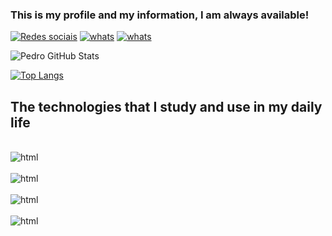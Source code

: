### This is my profile and my information, I am always available!


[![Redes sociais](https://img.shields.io/badge/WhatsApp-25D366?style=for-the-badge&logo=whatsapp&logoColor=white)](https://wa.me/5543991523089) [![whats](https://img.shields.io/badge/LinkedIn-0077B5?style=for-the-badge&logo=linkedin&logoColor=white)](https://www.linkedin.com/in/pedro-luis-51399b230/) [![whats](https://img.shields.io/badge/Instagram-E4405F?style=for-the-badge&logo=instagram&logoColor=white)](https://www.instagram.com/pedro_luissz/)

![Pedro GitHub Stats](https://github-readme-stats.vercel.app/api?username=pedroluissz123&show_icons=true&theme=dark)

[![Top Langs](https://github-readme-stats.vercel.app/api/top-langs/?username=pedroluissz123)](https://github.com/pedroluissz123/github-readme-stats)

## The technologies that I study and use in my daily life

<div style="display: inline_block"><br/>
 <img align="center"alt="html" src="https://img.shields.io/badge/HTML5-E34F26?style=for-the-badge&logo=html5&logoColor=white"/>
</div>

<div style="display: inline_block"><br/>
 <img align="center"alt="html" src="https://img.shields.io/badge/CSS3-1572B6?style=for-the-badge&logo=css3&logoColor=white"/>
</div>
<div style="display: inline_block"><br/>
 <img align="center"alt="html" src="https://img.shields.io/badge/Python-14354C?style=for-the-badge&logo=python&logoColor=white"/>
</div>
<div style="display: inline_block"><br/>
 <img align="center"alt="html" src="https://img.shields.io/badge/Java-ED8B00?style=for-the-badge&logo=openjdk&logoColor=white"/>
</div>

